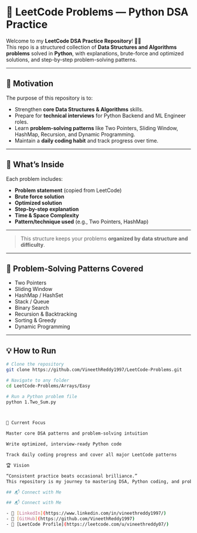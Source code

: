 # 🚀 LeetCode Problems — Python DSA Practice

Welcome to my **LeetCode DSA Practice Repository**! 👨‍💻  
This repo is a structured collection of **Data Structures and Algorithms problems** solved in **Python**, with explanations, brute-force and optimized solutions, and step-by-step problem-solving patterns.

---

## 🎯 Motivation

The purpose of this repository is to:

- Strengthen **core Data Structures & Algorithms** skills.
- Prepare for **technical interviews** for Python Backend and ML Engineer roles.
- Learn **problem-solving patterns** like Two Pointers, Sliding Window, HashMap, Recursion, and Dynamic Programming.
- Maintain a **daily coding habit** and track progress over time.

---

## 🧠 What’s Inside

Each problem includes:

- **Problem statement** (copied from LeetCode)
- **Brute force solution**
- **Optimized solution**
- **Step-by-step explanation**
- **Time & Space Complexity**
- **Pattern/technique used** (e.g., Two Pointers, HashMap)

---


> This structure keeps your problems **organized by data structure and difficulty**.

---

## 🧩 Problem-Solving Patterns Covered

- Two Pointers  
- Sliding Window  
- HashMap / HashSet  
- Stack / Queue  
- Binary Search  
- Recursion & Backtracking  
- Sorting & Greedy  
- Dynamic Programming  

---

## 💡 How to Run

```bash
# Clone the repository
git clone https://github.com/VineethReddy1997/LeetCode-Problems.git

# Navigate to any folder
cd LeetCode-Problems/Arrays/Easy

# Run a Python problem file
python 1.Two_Sum.py



🌱 Current Focus

Master core DSA patterns and problem-solving intuition

Write optimized, interview-ready Python code

Track daily coding progress and cover all major LeetCode patterns

🏆 Vision

“Consistent practice beats occasional brilliance.”
This repository is my journey to mastering DSA, Python coding, and problem-solving.

## 📬 Connect with Me

## 📬 Connect with Me

- 💼 [LinkedIn](https://www.linkedin.com/in/vineethreddy1997/)
- 🐙 [GitHub](https://github.com/VineethReddy1997)
- 🧠 [LeetCode Profile](https://leetcode.com/u/vineethreddy07/)

